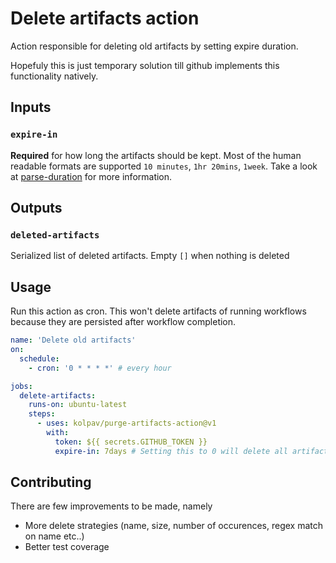 # Delete artifacts action

Action responsible for deleting old artifacts by setting expire duration.

Hopefuly this is just temporary solution till github implements this functionality natively.

## Inputs
### `expire-in`
**Required** for how long the artifacts should be kept.
Most of the human readable formats are supported `10 minutes`, `1hr 20mins`, `1week`.
Take a look at [parse-duration](https://github.com/jkroso/parse-duration) for more information.


## Outputs
### `deleted-artifacts`
Serialized list of deleted artifacts. Empty `[]` when nothing is deleted

## Usage

Run this action as cron. This won't delete artifacts of running workflows because they
are persisted after workflow completion.

```yaml
name: 'Delete old artifacts'
on:
  schedule:
    - cron: '0 * * * *' # every hour

jobs:
  delete-artifacts:
    runs-on: ubuntu-latest
    steps:
      - uses: kolpav/purge-artifacts-action@v1
        with:
          token: ${{ secrets.GITHUB_TOKEN }}
          expire-in: 7days # Setting this to 0 will delete all artifacts
```

## Contributing

There are few improvements to be made, namely
- More delete strategies (name, size, number of occurences, regex match on name etc..)
- Better test coverage
